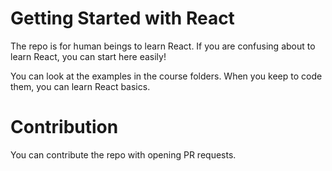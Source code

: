# Getting Started with React

The repo is for human beings to learn React. If you are confusing about to learn React, you can start here easily!

You can look at the examples in the course folders. When you keep to code them, you can learn React basics.

# Contribution

You can contribute the repo with opening PR requests.